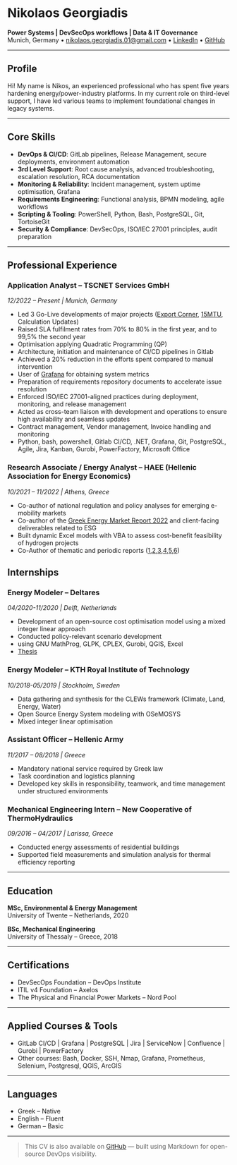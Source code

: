 # Nikolaos Georgiadis

**Power Systems | DevSecOps workflows | Data & IT Governance**  
Munich, Germany • nikolaos.georgiadis.01@gmail.com • [LinkedIn](https://linkedin.com/in/nickgeo01) • [GitHub](https://github.com/ng44)

---

## Profile

Hi! My name is Nikos, an experienced professional who has spent five years hardening energy/power-industry platforms. In my current role on third-level support, I have led various teams to implement foundational changes in legacy systems. 

---

## Core Skills

- **DevOps & CI/CD**: GitLab pipelines, Release Management, secure deployments, environment automation  
- **3rd Level Support**: Root cause analysis, advanced troubleshooting, escalation resolution, RCA documentation  
- **Monitoring & Reliability**: Incident management, system uptime optimisation, Grafana  
- **Requirements Engineering**: Functional analysis, BPMN modeling, agile workflows  
- **Scripting & Tooling**: PowerShell, Python, Bash, PostgreSQL, Git, TortoiseGit 
- **Security & Compliance**: DevSecOps, ISO/IEC 27001 principles, audit preparation

---

## Professional Experience

### Application Analyst – TSCNET Services GmbH  
*12/2022 – Present | Munich, Germany* 
- Led 3 Go-Live developments of major projects ([Export Corner](https://www.linkedin.com/posts/tscnetservices_exportcorner-powertransmission-energyrevolution-activity-7163507922872844290-HxBa?utm_source=social_share_send&utm_medium=member_desktop_web&rcm=ACoAACjMBhsBEG-EC0eVaJFEg4bx8lF9BpZKWA8), [15MTU](https://www.linkedin.com/posts/andre-estermann-452b6b248_mcsc-sdac-sidc-activity-7288427818886062081-kbr7?utm_source=share&utm_medium=member_desktop&rcm=ACoAACjMBhsBEG-EC0eVaJFEg4bx8lF9BpZKWA8), Calculation Updates)
- Raised SLA fulfilment rates from 70% to 80% in the first year, and to 99,5% the second year
- Optimisation applying Quadratic Programming (QP)
- Architecture, initiation and maintenance of CI/CD pipelines in Gitlab
- Achieved a 20% reduction in the efforts spent compared to manual intervention  
- User of [Grafana](https://grafana.com) for obtaining system metrics
- Preparation of requirements repository documents to accelerate issue resolution  
- Enforced ISO/IEC 27001-aligned practices during deployment, monitoring, and release management  
- Acted as cross-team liaison with development and operations to ensure high availability and seamless updates
- Contract management, Vendor management, Invoice handling and monitoring
- Python, bash, powershell, Gitlab CI/CD, .NET, Grafana, Git, PostgreSQL, Agile, Jira, Kanban, Gurobi, PowerFactory, Microsoft Office

### Research Associate / Energy Analyst – HAEE (Hellenic Association for Energy Economics)  
*10/2021 – 11/2022 | Athens, Greece*  
- Co-author of national regulation and policy analyses for emerging e-mobility markets  
- Co-author of the [Greek Energy Market Report 2022](https://haee.gr/research/publications/reports/) and client-facing deliverables related to ESG  
- Built dynamic Excel models with VBA to assess cost-benefit feasibility of hydrogen projects
- Co-Author of thematic and periodic reports ([1](https://www.haee.gr/FileServer?file=19ccae58-70ab-4fe7-a52b-b5a677729d05),[2](https://www.haee.gr/FileServer?file=9316d49f-6641-468b-aa01-3e02085f24ef),[3](https://www.haee.gr/FileServer?file=83ed46c4-7abe-48e1-839d-2b57d46849d0),[4](https://www.haee.gr/FileServer?file=52d82fef-b6c1-4a45-995d-b03a14cd68cb),[5](https://www.haee.gr/FileServer?file=18c23f90-afd9-4ce0-afad-301de6412748),[6](https://www.haee.gr/FileServer?file=f877a2d8-ac4a-4b2e-85a2-502a38054c3d))

## Internships

### Energy Modeler – Deltares  
*04/2020-11/2020 | Delft, Netherlands*  
- Development of an open-source cost optimisation model using a mixed integer linear approach 
- Conducted policy-relevant scenario development
- using GNU MathProg, GLPK, CPLEX, Gurobi, QGIS, Excel
- [Thesis](https://essay.utwente.nl/85297/1/Georgiadis_MSC_BMS.pdf)

### Energy Modeler – KTH Royal Institute of Technology  
*10/2018-05/2019 | Stockholm, Sweden*  
- Data gathering and synthesis for the CLEWs framework (Climate, Land, Energy, Water)  
- Open Source Energy System modeling with OSeMOSYS
- Mixed integer linear optimisation

### Assistant Officer – Hellenic Army  
*11/2017 – 08/2018 | Greece*  
- Mandatory national service required by Greek law  
- Task coordination and logistics planning 
- Developed key skills in responsibility, teamwork, and time management under structured environments

### Mechanical Engineering Intern – New Cooperative of ThermoHydraulics  
*09/2016 – 04/2017 | Larissa, Greece*  
- Conducted energy assessments of residential buildings  
- Supported field measurements and simulation analysis for thermal efficiency reporting

---

## Education

**MSc, Environmental & Energy Management**  
University of Twente – Netherlands, 2020  

**BSc, Mechanical Engineering**  
University of Thessaly – Greece, 2018  

---

## Certifications

- DevSecOps Foundation – DevOps Institute   
- ITIL v4 Foundation – Axelos  
- The Physical and Financial Power Markets – Nord Pool  

---

## Applied Courses & Tools

- GitLab CI/CD | Grafana | PostgreSQL | Jira | ServiceNow | Confluence | Gurobi | PowerFactory
- Other courses: Bash, Docker, SSH, Nmap, Grafana, Prometheus, Selenium, Postgresql, QGIS, ArcGIS

---

## Languages

- Greek – Native  
- English – Fluent  
- German – Basic  

---

> This CV is also available on [GitHub](https://github.com/ng44/cv) — built using Markdown for open-source DevOps visibility.
